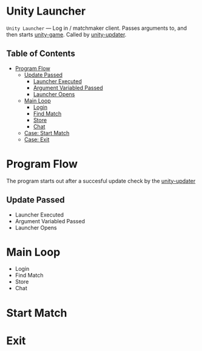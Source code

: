 Unity Launcher
================
``Unity Launcher`` — Log in / matchmaker client. 
Passes arguments to, and then starts [unity-game](https://github.com/davidshenmue/unity-game). 
Called by [unity-updater](https://github.com/davidshenmue/unity-updater).






Table of Contents
-----------------

  * [Program Flow](#program-flow)
    * [Update Passed](#update-passed)
		* [Launcher Executed](#update-passed)
		* [Argument Variabled Passed](#update-passed)
		* [Launcher Opens](#update-passed)
    * [Main Loop](#main-loop)
    	* [Login](#main-loop)
    	* [Find Match](#main-loop)
    	* [Store](#main-loop)
		* [Chat](#main-loop)
    * [Case: Start Match](#start-match)
    * [Case: Exit](#exit)
  




Program Flow
===========
The program starts out after a succesful update check by the [unity-updater](https://github.com/davidshenmue/unity-updater/)




Update Passed
--------

* Launcher Executed
* Argument Variabled Passed
* Launcher Opens


Main Loop
============

* Login
* Find Match
* Store
* Chat


Start Match
==============



Exit
==============
